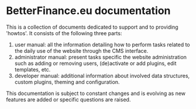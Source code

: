 # BetterFinance.eu documentation

This is a collection of documents dedicated to support and to providing 'howtos'. It consists of the following three parts:
1. user manual: all the information detailing how to perform tasks related to the daily use of the website through the CMS interface.
2. administrator manual: present tasks specific the website administration such as adding or removing users, (de)activate or add plugins, edit templates, etc.
3. developer manual: additional information about involved data  structures, custom plugins, theming and configuration.

This documentation is subject to constant changes and is evolving as new features are added or specific questions are raised.  